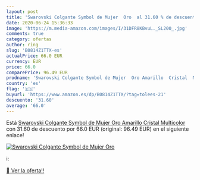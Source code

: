 ```yaml
---
layout: post
title: 'Swarovski Colgante Symbol de Mujer  Oro  al 31.60 % de descuento'
date: 2020-06-24 15:36:33
image: 'https://m.media-amazon.com/images/I/31DFR8KBvuL._SL200_.jpg'
comments: true
category: ofertas
author: ring
slug: 'B0814Z1TTX-es'
actualPrice: 66.0 EUR
currency: EUR
price: 66.0
comparePrice: 96.49 EUR
prodname: 'Swarovski Colgante Symbol de Mujer  Oro Amarillo  Cristal  Multicolor'
country: 'es'
flag: '🇪🇸'
buyurl: 'https://www.amazon.es/dp/B0814Z1TTX/?tag=tolees-21'
descuento: '31.60'
average: '66.0'
---
```


Está [Swarovski Colgante Symbol de Mujer  Oro Amarillo  Cristal  Multicolor](https://www.amazon.es/dp/B0814Z1TTX/?tag=tolees-21) con 31.60 de descuento por 66.0 EUR (original: 96.49 EUR) en el siguiente enlace!

[![Swarovski Colgante Symbol de Mujer  Oro ](https://m.media-amazon.com/images/I/31DFR8KBvuL._SL200_.jpg)](https://www.amazon.es/dp/B0814Z1TTX/?tag=tolees-21)

ℹ️:


[🛒 Ver la oferta!!](https://www.amazon.es/dp/B0814Z1TTX/?tag=tolees-21)
